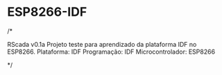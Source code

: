 # ESP8266-IDF
/*

RScada v0.1a
Projeto teste para aprendizado da plataforma IDF no ESP8266. Plataforma: IDF
Programação: IDF
Microcontrolador: ESP8266

*/